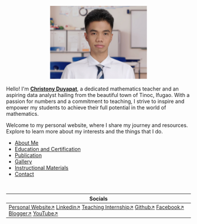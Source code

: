 <p align="center">
  <a href="https://duyapat-christony.github.io">
    <img src="img/profile2.svg" alt="Christony Duyapat" style="height: 200px; max-width: 100%;">
  </a>
  <br>
</p>


  Hello! I'm **[Christony Duyapat](https://duyapat-christony.github.io)**, a dedicated mathematics teacher and an aspiring data analyst hailing from the beautiful town of Tinoc, Ifugao. 
  With a passion for numbers and a commitment to teaching, I strive to inspire and empower my students to achieve their full potential in the world of mathematics.
  
  Welcome to my personal website, where I share my journey and resources. Explore to learn more about my interests and the things that I do.

* [About Me](https://duyapat-christony.github.io/#about)
* [Education and Certification](https://duyapat-christony.github.io/#education)
* [Publication](https://duyapat-christony.github.io/#publication)
* [Gallery](https://duyapat-christony.github.io/#gallery)
* [Instructional Materials](https://duyapat-christony.github.io/#instruction)
* [Contact](https://duyapat-christony.github.io/#contact)

</br>

| Socials |
|-------------------|
| [Personal Website↗️](https://duyapat-christony.github.io) [Linkedin↗️](https://www.linkedin.com/in/christonyduyapat) [Teaching Internship↗️](https://sites.google.com/view/christony-duyapat-portfolio) [Github↗️](https://github.com/duyapat-christony) [Facebook↗️](http://facebook.com/christony.duyapat.3) [Blogger↗️](https://ginoongchris.blogspot.com) [YouTube↗️](https://www.youtube.com/@ginoongchris?sub_confirmation=1) |

